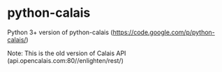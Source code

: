 # python-calais
Python 3+ version of python-calais (https://code.google.com/p/python-calais/)

Note: This is the old version of Calais API (api.opencalais.com:80//enlighten/rest/)